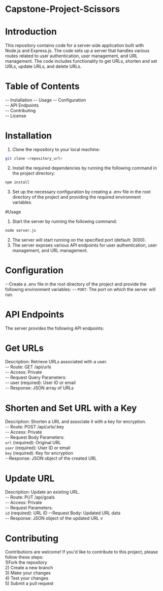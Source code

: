 # Capstone-Project-Scissors
# Introduction
This repository contains code for a server-side application built with Node.js and Express.js. The code sets up a server that handles various routes related to user authentication, user management, and URL management. The code includes functionality to get URLs, shorten and set URLs, update URLs, and delete URLs.
# Table of Contents
-- Installation
-- Usage
-- Configuration <br>
-- API Endpoints <br>
-- Contributing <br>
-- License <br>

# Installation
1) Clone the repository to your local machine:
```bash
git clone <repository_url>
```
2) Install the required dependencies by running the following command in the project directory:
```bash
npm install
```
3) Set up the necessary configuration by creating a .env file in the root directory of the project and providing the required environment variables.

#Usage
1) Start the server by running the following command:
 ```bash
node server.js
```
2) The server will start running on the specified port (default: 3000).
3) The server exposes various API endpoints for user authentication, user management, and URL management.

# Configuration
--Create a .env file in the root directory of the project and provide the following environment variables:
-- `PORT`: The port on which the server will run.

# API Endpoints
The server provides the following API endpoints:

# Get URLs
Description: Retrieve URLs associated with a user. <br>
-- Route: GET /api/urls <br>
-- Access: Private <br>
-- Request Query Parameters: <br>
-- user (required): User ID or email <br>
-- Response: JSON array of URLs <br>

# Shorten and Set URL with a Key
Description: Shorten a URL and associate it with a key for encryption. <br>
-- Route: POST /api/urls/:key <br>
-- Access: Private <br>
-- Request Body Parameters: <br>
    `url` (required): Original URL <br>
     `user` (required): User ID or email <br>
       `key` (required): Key for encryption <br>
--Response: JSON object of the created URL <br>

# Update URL
Description: Update an existing URL. <br>
-- Route: PUT /api/goals <br>
-- Access: Private <br> 
-- Request Parameters: <br>
    `id` (required): URL ID
--Request Body: Updated URL data <br>
-- Response: JSON object of the updated URL v




# Contributing
Contributions are welcome! If you'd like to contribute to this project, please follow these steps: <br>
1)Fork the repository <br>
2) Create a new branch <br>
3) Make your changes <br>
4) Test your changes <br>
5) Submit a pull request <br>
